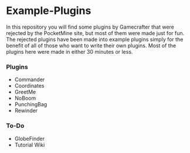# Example-Plugins
In this repository you will find some plugins by Gamecrafter that were rejected by the PocketMine site, but most of them were
made just for fun. The rejected plugins have been made into example plugins simply for the benefit of all of those who want to
write their own plugins. Most of the plugins here were made in either 30 minutes or less.

### Plugins
* Commander
* Coordinates
* GreetMe
* NoBoom
* PunchingBag
* Rewinder

### To-Do
* GlobeFinder
* Tutorial Wiki
